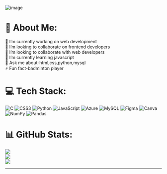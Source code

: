 ![image](https://github.com/Shashikumar-ezhilarasu/Shashikumar-ezhilarasu/assets/152071778/b6611973-2944-41f3-b4e2-de953a9621f4)

# 💫 About Me:
🔭 I’m currently working on web development<br>👯 I’m looking to collaborate on frontend developers<br>🤝 I’m looking to collaborate with web developers<br>🌱 I’m currently learning javascript<br>💬 Ask me about-html,css,python,mysql<br>⚡ Fun fact-badminton player


# 💻 Tech Stack:
![C](https://img.shields.io/badge/c-%2300599C.svg?style=flat-square&logo=c&logoColor=white) ![CSS3](https://img.shields.io/badge/css3-%231572B6.svg?style=flat-square&logo=css3&logoColor=white) ![Python](https://img.shields.io/badge/python-3670A0?style=flat-square&logo=python&logoColor=ffdd54) ![JavaScript](https://img.shields.io/badge/javascript-%23323330.svg?style=flat-square&logo=javascript&logoColor=%23F7DF1E) ![Azure](https://img.shields.io/badge/azure-%230072C6.svg?style=flat-square&logo=microsoftazure&logoColor=white) ![MySQL](https://img.shields.io/badge/mysql-%2300000f.svg?style=flat-square&logo=mysql&logoColor=white) ![Figma](https://img.shields.io/badge/figma-%23F24E1E.svg?style=flat-square&logo=figma&logoColor=white) ![Canva](https://img.shields.io/badge/Canva-%2300C4CC.svg?style=flat-square&logo=Canva&logoColor=white) ![NumPy](https://img.shields.io/badge/numpy-%23013243.svg?style=flat-square&logo=numpy&logoColor=white) ![Pandas](https://img.shields.io/badge/pandas-%23150458.svg?style=flat-square&logo=pandas&logoColor=white)
# 📊 GitHub Stats:
![](https://github-readme-stats.vercel.app/api?username=Shashikumar&theme=dark&hide_border=false&include_all_commits=true&count_private=true)<br/>
![](https://github-readme-streak-stats.herokuapp.com/?user=Shashikumar&theme=dark&hide_border=false)<br/>
![](https://github-readme-stats.vercel.app/api/top-langs/?username=Shashikumar&theme=dark&hide_border=false&include_all_commits=true&count_private=true&layout=compact)


---


<!-- Proudly created with GPRM ( https://gprm.itsvg.in ) -->

<!---
Shashikumar-ezhilarasu/Shashikumar-ezhilarasu is a ✨ special ✨ repository because its `README.md` (this file) appears on your GitHub profile.
You can click the Preview link to take a look at your changes.
--->
